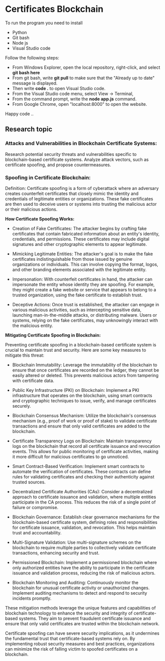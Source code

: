 # Certificates Blockchain

To run the program you need to install 
* Python
* Git bash
* Node js
* Visual Studio code

Follow the following steps: 

* From Windows Explorer, open the local repository, right-click, and select **git bash here**
* From git bash, write **git pull** to make sure that the "Already up to date" message is displayed. 
* Then write **code .** to open Visual Studio code.
* From the Visual Studio code menu, select View -> Terminal,
* From the command prompt, write the **node app.js** command.
* From Google Chrome, open "localhost:8000" to open the website.

Happy code ..

## Research topic
### Attacks and Vulnerabilities in Blockchain Certificate Systems:

Research potential security threats and vulnerabilities specific to blockchain-based certificate systems. Analyze attack vectors, such as certificate spoofing, and propose countermeasures.

### Spoofing in Certificate Blockchain:

Definition: Certificate spoofing is a form of cyberattack where an adversary creates counterfeit certificates that closely mimic the identity and credentials of legitimate entities or organizations. These fake certificates are then used to deceive users or systems into trusting the malicious actor or their malicious actions.

**How Certificate Spoofing Works:**

* Creation of Fake Certificates: The attacker begins by crafting fake certificates that contain fabricated information about an entity's identity, credentials, and permissions. These certificates may include digital signatures and other cryptographic elements to appear legitimate.

* Mimicking Legitimate Entities: The attacker's goal is to make the fake certificates indistinguishable from those issued by genuine organizations or individuals. This can involve copying the format, logos, and other branding elements associated with the legitimate entity.

* Impersonation: With counterfeit certificates in hand, the attacker can impersonate the entity whose identity they are spoofing. For example, they might create a fake website or service that appears to belong to a trusted organization, using the fake certificate to establish trust.

* Deceptive Actions: Once trust is established, the attacker can engage in various malicious activities, such as intercepting sensitive data, launching man-in-the-middle attacks, or distributing malware. Users or systems, relying on the fake certificates, may unknowingly interact with the malicious entity.

**Mitigating Certificate Spoofing in Blockchain:**

Preventing certificate spoofing in a blockchain-based certificate system is crucial to maintain trust and security. Here are some key measures to mitigate this threat:

* Blockchain Immutability: Leverage the immutability of the blockchain to ensure that once certificates are recorded on the ledger, they cannot be easily altered or deleted. This prevents malicious actors from tampering with certificate data.

* Public Key Infrastructure (PKI) on Blockchain: Implement a PKI infrastructure that operates on the blockchain, using smart contracts and cryptographic techniques to issue, verify, and manage certificates securely.

* Blockchain Consensus Mechanism: Utilize the blockchain's consensus mechanism (e.g., proof of work or proof of stake) to validate certificate transactions and ensure that only valid certificates are added to the blockchain.

* Certificate Transparency Logs on Blockchain: Maintain transparency logs on the blockchain that record all certificate issuance and revocation events. This allows for public monitoring of certificate activities, making it more difficult for malicious certificates to go unnoticed.

* Smart Contract-Based Verification: Implement smart contracts to automate the verification of certificates. These contracts can define rules for validating certificates and checking their authenticity against trusted sources.

* Decentralized Certificate Authorities (CAs): Consider a decentralized approach to certificate issuance and validation, where multiple entities participate in the CA process. This reduces the risk of a single point of failure or compromise.

* Blockchain Governance: Establish clear governance mechanisms for the blockchain-based certificate system, defining roles and responsibilities for certificate issuance, validation, and revocation. This helps maintain trust and accountability.

* Multi-Signature Validation: Use multi-signature schemes on the blockchain to require multiple parties to collectively validate certificate transactions, enhancing security and trust.

* Permissioned Blockchain: Implement a permissioned blockchain where only authorized entities have the ability to participate in the certificate issuance and validation process, reducing the risk of malicious actors.

* Blockchain Monitoring and Auditing: Continuously monitor the blockchain for unusual certificate activity or unauthorized changes. Implement auditing mechanisms to detect and respond to security incidents promptly.

These mitigation methods leverage the unique features and capabilities of blockchain technology to enhance the security and integrity of certificate-based systems. They aim to prevent fraudulent certificate issuance and ensure that only valid certificates are trusted within the blockchain network.

Certificate spoofing can have severe security implications, as it undermines the fundamental trust that certificate-based systems rely on. By implementing robust security measures and best practices, organizations can minimize the risk of falling victim to spoofed certificates on a blockchain.

